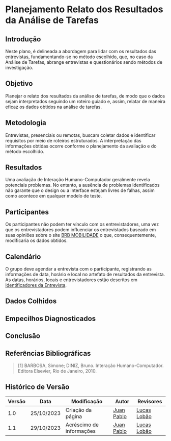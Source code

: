 # Planejamento Relato dos Resultados da Análise de Tarefas

## Introdução
Neste plano, é delineada a abordagem para lidar com os resultados das entrevistas, fundamentando-se no método escolhido, que, no caso da Análise de Tarefas, abrange entrevistas e questionários sendo métodos de investigação.

## Objetivo
Planejar o relato dos resultados da análise de tarefas, de modo que o dados sejam interpretados seguindo um roteiro guiado e, assim, relatar de maneira eficaz os dados obtidos na análise de tarefas.

## Metodologia
Entrevistas, presenciais ou remotas, buscam coletar dados e identificar requisitos por meio de roteiros estruturados. A interpretação das informações obtidas ocorre conforme o planejamento da avaliação e do método escolhido.

## Resultados
Uma avaliação de Interação Humano-Computador geralmente revela potenciais problemas. No entanto, a ausência de problemas identificados não garante que o design ou a interface estejam livres de falhas, assim como acontece em qualquer modelo de teste.
## Participantes
Os participantes não podem ter vínculo com os entrevistadores, uma vez que os entrevistadores podem influenciar os entrevistados baseado em suas opiniões sobre o site <a href="https://mobilidade.brb.com.br">BRB MOBILIDADE</a> o que, consequentemente, modificaria os dados obtidos.


## Calendário 
O grupo deve agendar a entrevista com o participante, registrando as informações de data, horário e local no artefato de resultados da entrevista. As datas, horários, locais e entrevistadores estão descritos em [Identificadores da Entrevista](https://interacao-humano-computador.github.io/2023.2--BRB-Mobilidade/designAvaliacao/PlanejamentoAvaliacaoTare/#i-identificar).
## Dados Colhidos


## Empecilhos Diagnosticados


## Conclusão


## Referências Bibliográficas

> [1] BARBOSA, Simone; DINIZ, Bruno. Interação Humano-Computador. Editora Elsevier, Rio de Janeiro, 2010.


## Histórico de Versão
| Versão | Data       | Modificação                             | Autor                         | Revisores                         |
| ------ | ---------- | --------------------------------------- | ----------------------------- | ----------------------------- |
|    1.0   |   25/10/2023   |   Criação da página |[Juan Pablo](https://github.com/Juan-Ricarte)|  [Lucas Lobão](https://github.com/lucaslobao-18)|
| 1.1 | 29/10/2023 | Acréscimo de informações | [Juan Pablo](https://github.com/Juan-Ricarte)|  [Lucas Lobão](https://github.com/lucaslobao-18)|